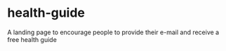 # health-guide
A landing page to encourage people to provide their e-mail and receive a free health guide 
